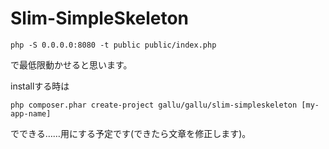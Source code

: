 # Slim-SimpleSkeleton

```
php -S 0.0.0.0:8080 -t public public/index.php
```

で最低限動かせると思います。    


installする時は

```
php composer.phar create-project gallu/gallu/slim-simpleskeleton [my-app-name]
```

でできる……用にする予定です(できたら文章を修正します)。



